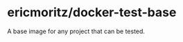 ericmoritz/docker-test-base
=============================

A base image for any project that can be tested.
